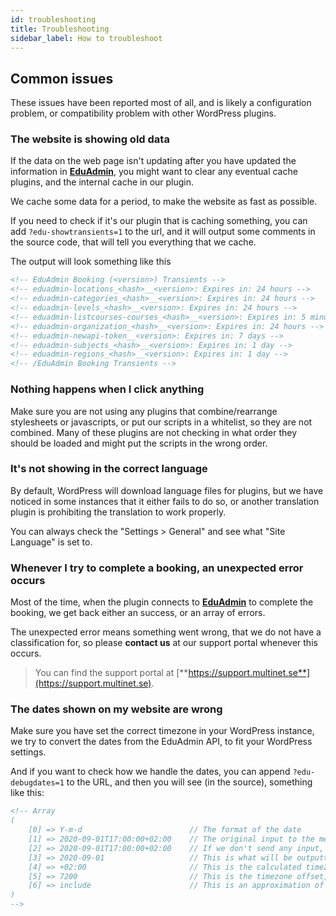 ```yaml
---
id: troubleshooting
title: Troubleshooting
sidebar_label: How to troubleshoot
---
```


## Common issues

These issues have been reported most of all, 
and is likely a configuration problem, 
or compatibility problem with other WordPress plugins.

### The website is showing old data

If the data on the web page isn't updating after you have updated the information in [**EduAdmin**](https://www.eduadmin.se),
you might want to clear any eventual cache plugins, and the internal cache in our plugin.

We cache some data for a period, to make the website as fast as possible.

If you need to check if it's our plugin that is caching something, you can add `?edu-showtransients=1` to the url,
and it will output some comments in the source code, that will tell you everything that we cache.

The output will look something like this

```html
<!-- EduAdmin Booking (<version>) Transients -->
<!-- eduadmin-locations_<hash>__<version>: Expires in: 24 hours -->
<!-- eduadmin-categories_<hash>__<version>: Expires in: 24 hours -->
<!-- eduadmin-levels_<hash>__<version>: Expires in: 24 hours -->
<!-- eduadmin-listcourses-courses_<hash>__<version>: Expires in: 5 minutes -->
<!-- eduadmin-organization_<hash>__<version>: Expires in: 24 hours -->
<!-- eduadmin-newapi-token__<version>: Expires in: 7 days -->
<!-- eduadmin-subjects_<hash>__<version>: Expires in: 1 day -->
<!-- eduadmin-regions_<hash>__<version>: Expires in: 1 day -->
<!-- /EduAdmin Booking Transients -->
```

### Nothing happens when I click anything

Make sure you are not using any plugins that combine/rearrange stylesheets or javascripts, 
or put our scripts in a whitelist, so they are not combined. Many of these plugins are not
checking in what order they should be loaded and might put the scripts in the wrong order.

### It's not showing in the correct language

By default, WordPress will download language files for plugins, 
but we have noticed in some instances that it either fails to do so,
or another translation plugin is prohibiting the translation to work properly.

You can always check the "Settings &gt; General" and see what "Site Language" is set to.

### Whenever I try to complete a booking, an unexpected error occurs

Most of the time, when the plugin connects to [**EduAdmin**](https://www.eduadmin.se) to complete the booking,
we get back either an success, or an array of errors.

The unexpected error means something went wrong, that we do not have a classification for,
so please **contact us** at our support portal whenever this occurs.

> You can find the support portal at [**https://support.multinet.se**](https://support.multinet.se).

### The dates shown on my website are wrong

Make sure you have set the correct timezone in your WordPress instance,
we try to convert the dates from the EduAdmin API, to fit your WordPress settings.

And if you want to check how we handle the dates, you can append `?edu-debugdates=1` to the URL,
and then you will see (in the source), something like this:

```html
<!-- Array
(
    [0] => Y-m-d                        // The format of the date
    [1] => 2020-09-01T17:00:00+02:00    // The original input to the method
    [2] => 2020-09-01T17:00:00+02:00    // If we don't send any input, we calculate a new input to be used
    [3] => 2020-09-01                   // This is what will be outputted into the website
    [4] => +02:00                       // This is the calculated timezone offset
    [5] => 7200                         // This is the timezone offset, in seconds
    [6] => include                      // This is an approximation of where the code is used
)
-->
```
